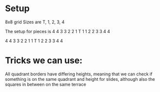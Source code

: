 # Setup
8x8 grid
Sizes are T, 1, 2, 3, 4

The setup for pieces is
4 4 3 3 2 2 1 T
1 1 2 2 3 3 4 4




4 4 3 3 2 2 1 1
T 1 2 2 3 3 4 4


# Tricks we can use:
All quadrant borders have differing heights, meaning that we can check if something is on the same quadrant and height for slides, although also the squares in between on the same terrace